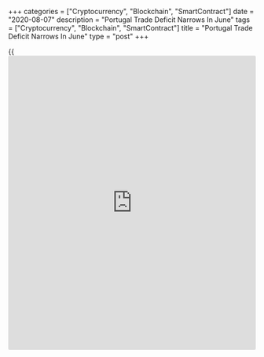 +++
categories = ["Cryptocurrency", "Blockchain", "SmartContract"]
date = "2020-08-07"
description = "Portugal Trade Deficit Narrows In June"
tags = ["Cryptocurrency", "Blockchain", "SmartContract"]
title = "Portugal Trade Deficit Narrows In June"
type = "post"
+++

{{<iframe id="large-banner" src="https://www.bounty.group/#slide=12.0" width="100%" height="600" scrolling="no" style="border: 0px solid rgb(216, 221, 230); border-radius: 3px;">}}

Portugal's foreign trade deficit narrowed in June, amid declines in both
exports and imports, figures from Statistics Portugal showed on Friday.

The trade deficit fell to EUR 828 million in June from EUR 1.87 billion
in the same month last year. In May, the deficit was EUR 921 million.

Exports fell 10.1 percent year-on-year in June, following a 38.7 percent
decline in May.

Imports declined 23.1 percent annually in June, following a 39.8 percent
fall in the previous month.

On a month-on-month basis, exports increased 24.2 percent and imports
rose 17.0 percent.

In the second quarter, exports and imports declined by 30.6 percent and
34.4 percent, respectively, a year ago.

For comments and feedback [contact](https://www.playgroundfx.com/contact/): editorial@rtt[news](https://www.letsplayfx.com/blog/forex-news-website/).com

[Economic News][1]

 **What parts of the world are seeing the best (and worst) economic
performances lately? Click[here][2] to check out our [Econ Scorecard][2]
and find out! See up-to-the-moment [ranking](https://www.playgroundfx.com/blog/crypto-exchange-ranking/)s for the best and worst
performers in [GDP][3], [unemployment rate][4], [inflation][2] and much
more.**

   1. www.rtt[news](https://www.letsplayfx.com/blog/forex-news-website/).com/Content/EconomicNews.aspx
   2. www.rtt[news](https://www.letsplayfx.com/blog/forex-news-website/).com/economic-scorecard/world-rank/CPI/highest-performance.aspx
   3. www.rtt[news](https://www.letsplayfx.com/blog/forex-news-website/).com/economic-scorecard/world-rank/GDP/highest-performance.aspx
   4. www.rtt[news](https://www.letsplayfx.com/blog/forex-news-website/).com/economic-scorecard/world-rank/unemployment-rate/lowest-performance.aspx